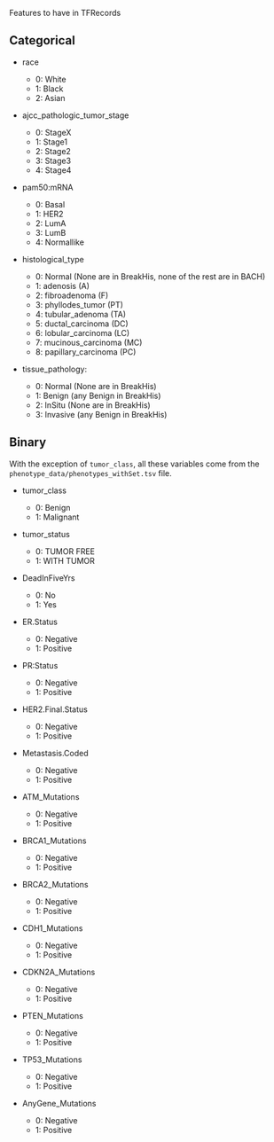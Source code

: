 Features to have in TFRecords


## Categorical

- race
  - 0: White
  - 1: Black
  - 2: Asian

- ajcc_pathologic_tumor_stage
  - 0: StageX
  - 1: Stage1
  - 2: Stage2
  - 3: Stage3
  - 4: Stage4

- pam50:mRNA
  - 0: Basal
  - 1: HER2
  - 2: LumA
  - 3: LumB
  - 4: Normallike

- histological_type
  - 0: Normal (None are in BreakHis, none of the rest are in BACH)
  - 1: adenosis              (A)
  - 2: fibroadenoma          (F)
  - 3: phyllodes_tumor       (PT)
  - 4: tubular_adenoma       (TA)
  - 5: ductal_carcinoma      (DC)
  - 6: lobular_carcinoma     (LC)
  - 7: mucinous_carcinoma    (MC)
  - 8: papillary_carcinoma   (PC)

- tissue_pathology:
  - 0: Normal   (None are in BreakHis)
  - 1: Benign   (any Benign in BreakHis)
  - 2: InSitu   (None are in BreakHis)
  - 3: Invasive (any Benign in BreakHis)

## Binary
With the exception of `tumor_class`, all these variables come from the `phenotype_data/phenotypes_withSet.tsv` file.

- tumor_class
  - 0: Benign
  - 1: Malignant 

- tumor_status
  - 0: TUMOR FREE
  - 1: WITH TUMOR

- DeadInFiveYrs
  - 0: No
  - 1: Yes

- ER.Status
  - 0: Negative
  - 1: Positive

- PR:Status
  - 0: Negative
  - 1: Positive

- HER2.Final.Status
  - 0: Negative
  - 1: Positive

- Metastasis.Coded
  - 0: Negative
  - 1: Positive

- ATM_Mutations
  - 0: Negative
  - 1: Positive

- BRCA1_Mutations
  - 0: Negative
  - 1: Positive

- BRCA2_Mutations
  - 0: Negative
  - 1: Positive

- CDH1_Mutations
  - 0: Negative
  - 1: Positive

- CDKN2A_Mutations
  - 0: Negative
  - 1: Positive

- PTEN_Mutations
  - 0: Negative
  - 1: Positive

- TP53_Mutations
  - 0: Negative
  - 1: Positive

- AnyGene_Mutations
  - 0: Negative
  - 1: Positive

